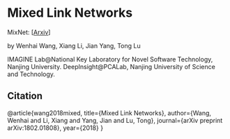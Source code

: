 # Mixed Link Networks
MixNet: [[Arxiv](https://arxiv.org/abs/1802.01808)]

by Wenhai Wang, Xiang Li, Jian Yang, Tong Lu

IMAGINE Lab@National Key Laboratory for Novel Software Technology, Nanjing University.
DeepInsight@PCALab, Nanjing University of Science and Technology.

## Citation
@article{wang2018mixed,
  title={Mixed Link Networks},
  author={Wang, Wenhai and Li, Xiang and Yang, Jian and Lu, Tong},
  journal={arXiv preprint arXiv:1802.01808},
  year={2018}
}